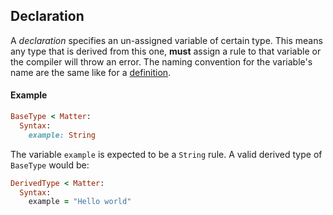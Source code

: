 ## Declaration

A _declaration_ specifies an un-assigned variable of certain type. This means any type that is derived from this one, **must** assign a rule to that variable or the compiler will throw an error. The naming convention for the variable's name are the same like for a [definition](//syntax/definition.md).

#### Example

```ruby
BaseType < Matter:
  Syntax:
    example: String
```

The variable `example` is expected to be a `String` rule. A valid derived type of `BaseType` would be:

```ruby
DerivedType < Matter:
  Syntax:
    example = "Hello world"
```




